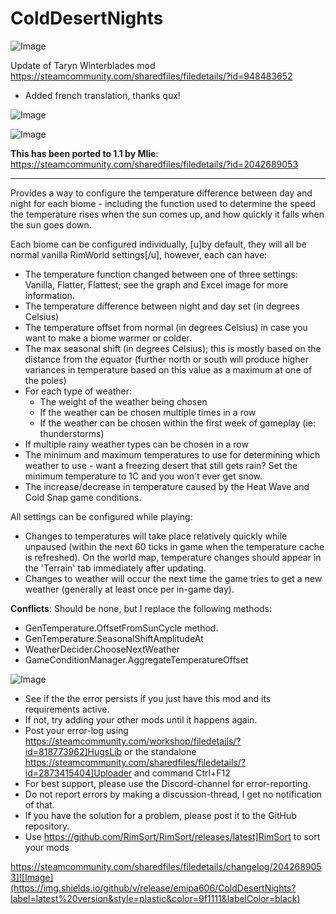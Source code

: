 # ColdDesertNights

![Image](https://i.imgur.com/buuPQel.png)

Update of Taryn Winterblades mod
https://steamcommunity.com/sharedfiles/filedetails/?id=948483652

- Added french translation, thanks qux!

![Image](https://i.imgur.com/pufA0kM.png)

	
![Image](https://i.imgur.com/Z4GOv8H.png)


**This has been ported to 1.1 by Mlie**: https://steamcommunity.com/sharedfiles/filedetails/?id=2042689053

---------------------------------------------------------------------

Provides a way to configure the temperature difference between day and night for each biome - including the function used to determine the speed the temperature rises when the sun comes up, and how quickly it falls when the sun goes down.

Each biome can be configured individually, [u]by default, they will all be normal vanilla RimWorld settings[/u], however, each can have:
- The temperature function changed between one of three settings: Vanilla, Flatter, Flattest; see the graph and Excel image for more information.
- The temperature difference between night and day set (in degrees Celsius)
- The temperature offset from normal (in degrees Celsius) in case you want to make a biome warmer or colder.
- The max seasonal shift (in degrees Celsius); this is mostly based on the distance from the equator (further north or south will produce higher variances in temperature based on this value as a maximum at one of the poles)
- For each type of weather: 
  - The weight of the weather being chosen
  - If the weather can be chosen multiple times in a row
  - If the weather can be chosen within the first week of gameplay (ie: thunderstorms)
- If multiple rainy weather types can be chosen in a row
- The minimum and maximum temperatures to use for determining which weather to use - want a freezing desert that still gets rain? Set the minimum temperature to 1C and you won't ever get snow.
- The increase/decrease in temperature caused by the Heat Wave and Cold Snap game conditions.

All settings can be configured while playing:
- Changes to temperatures will take place relatively quickly while unpaused (within the next 60 ticks in game when the temperature cache is refreshed).  On the world map, temperature changes should appear in the 'Terrain' tab immediately after updating.
- Changes to weather will occur the next time the game tries to get a new weather (generally at least once per in-game day).

**Conflicts**: Should be none, but I replace the following methods:
- GenTemperature.OffsetFromSunCycle method.
- GenTemperature.SeasonalShiftAmplitudeAt
- WeatherDecider.ChooseNextWeather
- GameConditionManager.AggregateTemperatureOffset


![Image](https://i.imgur.com/PwoNOj4.png)



-  See if the the error persists if you just have this mod and its requirements active.
-  If not, try adding your other mods until it happens again.
-  Post your error-log using https://steamcommunity.com/workshop/filedetails/?id=818773962]HugsLib or the standalone https://steamcommunity.com/sharedfiles/filedetails/?id=2873415404]Uploader and command Ctrl+F12
-  For best support, please use the Discord-channel for error-reporting.
-  Do not report errors by making a discussion-thread, I get no notification of that.
-  If you have the solution for a problem, please post it to the GitHub repository.
-  Use https://github.com/RimSort/RimSort/releases/latest]RimSort to sort your mods



https://steamcommunity.com/sharedfiles/filedetails/changelog/2042689053]![Image](https://img.shields.io/github/v/release/emipa606/ColdDesertNights?label=latest%20version&style=plastic&color=9f1111&labelColor=black)

